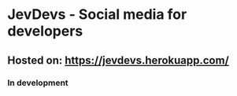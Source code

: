 # JevDevs - Social media for developers
## Hosted on: https://jevdevs.herokuapp.com/
### In development
